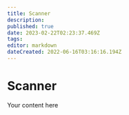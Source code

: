 ```yaml
---
title: Scanner
description: 
published: true
date: 2023-02-22T02:23:37.469Z
tags: 
editor: markdown
dateCreated: 2022-06-16T03:16:16.194Z
---
```


# Scanner
Your content here